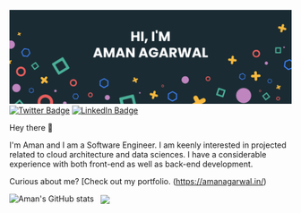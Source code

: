 [![Braydon's GitHub Banner](./assets/GitHubHeader.jpg)](https://amanagarwal.in)
[![Twitter Badge](https://img.shields.io/badge/Twitter-Profile-informational?style=flat&logo=twitter&logoColor=white&color=1CA2F1)](https://twitter.com/cyclopaman)
[![LinkedIn Badge](https://img.shields.io/badge/LinkedIn-Profile-informational?style=flat&logo=linkedin&logoColor=white&color=0D76A8)](https://www.linkedin.com/in/amanagarwal123/)

Hey there 👋

I'm Aman and I am a Software Engineer. I am keenly interested in projected related to cloud architecture and data sciences. I have a considerable experience with both front-end as well as back-end development. 

Curious about me? [Check out my portfolio. (https://amanagarwal.in/)

![Aman's GitHub stats](https://github-readme-stats.vercel.app/api?username=agarwalaman263&show_icons=true)
<img align="center" style="margin-left:0.5rem" src="https://github-readme-stats.vercel.app/api/top-langs/?username=braydoncoyer&hide=html,css"/>
